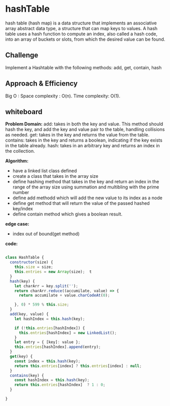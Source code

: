 # hashTable

 hash table (hash map) is a data structure that implements an associative array abstract data type, a structure that can map keys to values. A hash table uses a hash function to compute an index, also called a hash code, into an array of buckets or slots, from which the desired value can be found.

## Challenge

Implement a Hashtable with the following methods: add, get, contain, hash

## Approach & Efficiency

Big O  :
Space complexity : O(n).
Time complexity: O(1).

## whiteboard

**Problem Domain:**
add: takes in both the key and value. This method should hash the key, and add the key and value pair to the table, handling collisions as needed.
get: takes in the key and returns the value from the table.
contains: takes in the key and returns a boolean, indicating if the key exists in the table already.
hash: takes in an arbitrary key and returns an index in the collection.

**Algorithm:**

- have a linked list class defined
- create a class that takes in the array size
- define hashing method that takes in the key and return an index in the range of the array size using summation and multibling with the prime number
- define add methodd which will add the new value to its index as a node
- define get method that will return the value of the passed hashed key/index
- define contain method which gives a boolean result.

**edge case:**

- index out of bound(get method)

**code:**

```javascript

class HashTable {
  constructor(size) {
    this.size = size;
    this.entries = new Array(size);  t
  }
  hash(key) {
    let charArr = key.split('');
    return charArr.reduce((accumilate, value) => {
      return accumilate + value.charCodeAt(0);

    }, 0) * 599 % this.size;
  }
  add(key, value) {
    let hashIndex = this.hash(key);

    if (!this.entries[hashIndex]) {
      this.entries[hashIndex] = new LinkedList();
    }
    let entry = { [key]: value };
    this.entries[hashIndex].append(entry);
  }
  get(key) {
    const index = this.hash(key);
    return this.entries[index] ? this.entries[index] : null;
  }
  contains(key) {
    const hashIndex = this.hash(key);
    return this.entries[hashIndex]  ? 1 : 0;
  }

}
```
